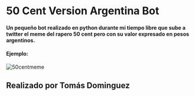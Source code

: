 # 50 Cent Version Argentina Bot

#### Un pequeño bot realizado en python durante mi tiempo libre que sube a twitter el meme del rapero 50 cent pero con su valor expresado en pesos argentinos.
#### Ejemplo:
![50centmeme](https://i.imgur.com/amCvHt0.png)

## Realizado por Tomás Dominguez